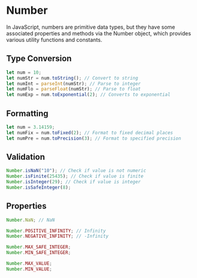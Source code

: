 # Number

In JavaScript, numbers are primitive data types, but they have some associated properties and methods via the Number object, which provides various utility functions and constants.

## Type Conversion

```js
let num = 10;
let numStr = num.toString(); // Convert to string
let numInt = parseInt(numStr); // Parse to integer
let numFlo = parseFloat(numStr); // Parse to float
let numExp = num.toExponential(2); // Converts to exponential
```

## Formatting

```js
let num = 3.14159;
let numFix = num.toFixed(2); // Format to fixed decimal places
let numPre = num.toPrecision(3); // Format to specified precision
```

## Validation

```js
Number.isNaN("10"); // Check if value is not numeric
Number.isFinite(25435); // Check if value is finite
Number.isInteger(29); // Check if value is integer
Number.isSafeInteger(8);
```

## Properties

```js
Number.NaN; // NaN

Number.POSITIVE_INFINITY; // Infinity
Number.NEGATIVE_INFINITY; // -Infinity

Number.MAX_SAFE_INTEGER;
Number.MIN_SAFE_INTEGER;

Number.MAX_VALUE;
Number.MIN_VALUE;
```
